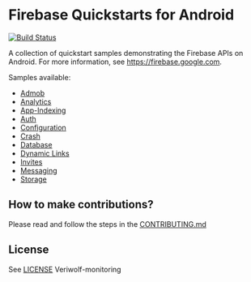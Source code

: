 # Firebase Quickstarts for Android

[![Build Status](https://travis-ci.org/firebase/quickstart-android.svg?branch=master)](https://travis-ci.org/firebase/quickstart-android)

A collection of quickstart samples demonstrating the Firebase APIs on Android. For more information, see https://firebase.google.com.

Samples available:

- [Admob](admob)
- [Analytics](analytics)
- [App-Indexing](app-indexing)
- [Auth](auth)
- [Configuration](config)
- [Crash](crash)
- [Database](database)
- [Dynamic Links](dynamiclinks)
- [Invites](invites)
- [Messaging](messaging)
- [Storage](storage)

## How to make contributions?
Please read and follow the steps in the [CONTRIBUTING.md](CONTRIBUTING.md)

## License
See [LICENSE](LICENSE)
Veriwolf-monitoring
